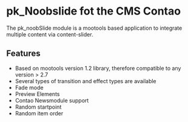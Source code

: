 <h1>pk_Noobslide fot the CMS Contao</h1>

The pk_noobSlide module is a mootools based application to integrate multiple content via content-slider.

<h2>Features</h2>
<ul>
<li>Based on mootools version 1.2 library, therefore compatible to any version > 2.7</li>
<li>Several types of transition and effect types are available</li>
<li>Fade mode</li>
<li>Preview Elements</li>
<li>Contao Newsmodule support</li>
<li>Random startpoint</li>
<li>Random item order</li>
</ul>
